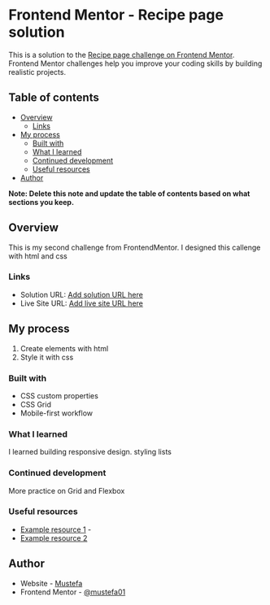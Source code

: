 # Frontend Mentor - Recipe page solution

This is a solution to the [Recipe page challenge on Frontend Mentor](https://www.frontendmentor.io/challenges/recipe-page-KiTsR8QQKm). Frontend Mentor challenges help you improve your coding skills by building realistic projects. 

## Table of contents

- [Overview](#overview)
  - [Links](#links)
- [My process](#my-process)
  - [Built with](#built-with)
  - [What I learned](#what-i-learned)
  - [Continued development](#continued-development)
  - [Useful resources](#useful-resources)
- [Author](#author)


**Note: Delete this note and update the table of contents based on what sections you keep.**

## Overview

This is my second challenge from FrontendMentor. I designed this callenge with html and css

### Links

- Solution URL: [Add solution URL here](https://your-solution-url.com)
- Live Site URL: [Add live site URL here](https://your-live-site-url.com)

## My process
1. Create elements with html
2. Style it with css

### Built with

- CSS custom properties
- CSS Grid
- Mobile-first workflow


### What I learned

I learned building responsive design. 
styling lists

### Continued development

More practice on Grid and Flexbox

### Useful resources

- [Example resource 1](https://www.w3school.com) - 
- [Example resource 2](https://www.stackoverflow.com) 

## Author

- Website - [Mustefa](https://www.your-site.com)
- Frontend Mentor - [@mustefa01](https://www.frontendmentor.io/profile/mustefa01)





